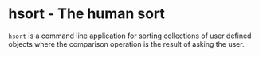 # hsort - The human sort

`hsort` is a command line application for sorting collections of user defined objects where the comparison operation is 
the result of asking the user.
